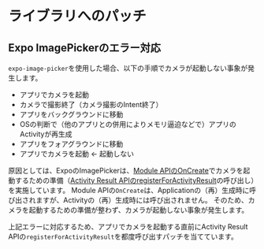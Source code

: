 # ライブラリへのパッチ

## Expo ImagePickerのエラー対応

`expo-image-picker`を使用した場合、以下の手順でカメラが起動しない事象が発生します。

- アプリでカメラを起動
- カメラで撮影終了（カメラ撮影のIntent終了）
- アプリをバックグラウンドに移動
- OSの判断で（他のアプリとの併用によりメモリ逼迫などで）アプリのActivityが再生成
- アプリをフォアグラウンドに移動
- アプリでカメラを起動 <- 起動しない

原因としては、ExpoのImagePickerは、[Module APIのOnCreate](https://docs.expo.dev/modules/module-api/#oncreate)でカメラを起動するための準備（[Activity Result APIのregisterForActivityResult](https://developer.android.com/training/basics/intents/result?hl=ja)の呼び出し）を実施しています。
Module APIの`OnCreate`は、Applicationの（再）生成時に呼び出されますが、Activityの（再）生成時には呼び出されません。
そのため、カメラを起動するための準備が整わず、カメラが起動しない事象が発生します。

上記エラーに対応するため、アプリでカメラを起動する直前にActivity Result APIの`registerForActivityResult`を都度呼び出すパッチを当てています。